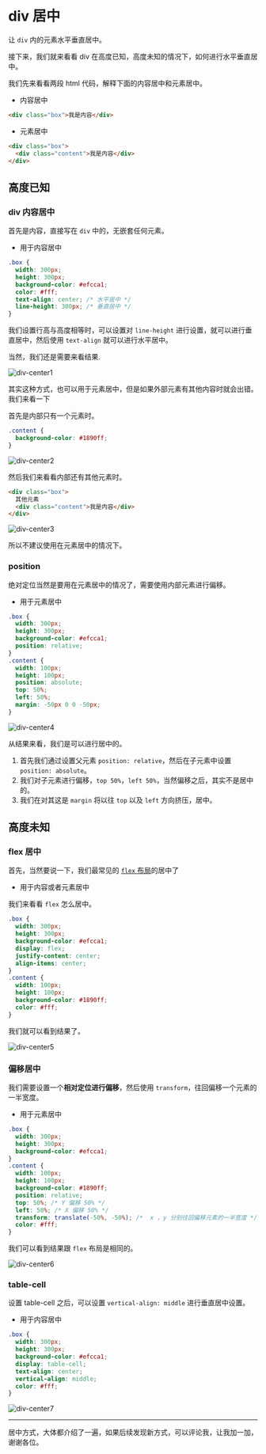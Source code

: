 # div 居中

让 `div` 内的元素水平垂直居中。

接下来，我们就来看看 div 在高度已知，高度未知的情况下，如何进行水平垂直居中。

我们先来看看两段 html 代码，解释下面的内容居中和元素居中。

- 内容居中

```html
<div class="box">我是内容</div>
```

- 元素居中

```html
<div class="box">
  <div class="content">我是内容</div>
</div>
```

## 高度已知

### div 内容居中

首先是内容，直接写在 `div` 中的，无嵌套任何元素。

- 用于内容居中

```css
.box {
  width: 300px;
  height: 300px;
  background-color: #efcca1;
  color: #fff;
  text-align: center; /* 水平居中 */
  line-height: 300px; /* 垂直居中 */
}
```

我们设置行高与高度相等时，可以设置对 `line-height` 进行设置，就可以进行垂直居中，然后使用 `text-align` 就可以进行水平居中。

当然，我们还是需要来看结果.

![div-center1](https://raw.githubusercontent.com/hzzzzzzzq/Blog/feat-picture/asseats/images/css/div-center/div-center1.png)

其实这种方式，也可以用于元素居中，但是如果外部元素有其他内容时就会出错。我们来看一下

首先是内部只有一个元素时。

```css
.content {
  background-color: #1890ff;
}
```

![div-center2](https://raw.githubusercontent.com/hzzzzzzzq/Blog/feat-picture/asseats/images/css/div-center/div-center2.png)

然后我们来看看内部还有其他元素时。

```html
<div class="box">
  其他元素
  <div class="content">我是内容</div>
</div>
```

![div-center3](https://raw.githubusercontent.com/hzzzzzzzq/Blog/feat-picture/asseats/images/css/div-center/div-center3.png)

所以不建议使用在元素居中的情况下。

### position

绝对定位当然是要用在元素居中的情况了，需要使用内部元素进行偏移。

- 用于元素居中

```css
.box {
  width: 300px;
  height: 300px;
  background-color: #efcca1;
  position: relative;
}
.content {
  width: 100px;
  height: 100px;
  position: absolute;
  top: 50%;
  left: 50%;
  margin: -50px 0 0 -50px;
}
```

![div-center4](https://raw.githubusercontent.com/hzzzzzzzq/Blog/feat-picture/asseats/images/css/div-center/div-center4.png)

从结果来看，我们是可以进行居中的。

1. 首先我们通过设置父元素 `position: relative`，然后在子元素中设置 `position: absolute`。
2. 我们对子元素进行偏移，`top 50%`，`left 50%`，当然偏移之后，其实不是居中的。
3. 我们在对其这是 `margin` 将以往 `top` 以及 `left` 方向挤压，居中。

## 高度未知

### flex 居中

首先，当然要说一下，我们最常见的 [`flex` 布局]()的居中了

- 用于内容或者元素居中

我们来看看 `flex` 怎么居中。

```css
.box {
  width: 300px;
  height: 300px;
  background-color: #efcca1;
  display: flex;
  justify-content: center;
  align-items: center;
}
.content {
  width: 100px;
  height: 100px;
  background-color: #1890ff;
  color: #fff;
}
```

我们就可以看到结果了。

![div-center5](https://raw.githubusercontent.com/hzzzzzzzq/Blog/feat-picture/asseats/images/css/div-center/div-center4.png)

### 偏移居中

我们需要设置一个**相对定位进行偏移**，然后使用 `transform`，往回偏移一个元素的一半宽度。

- 用于元素居中

```css
.box {
  width: 300px;
  height: 300px;
  background-color: #efcca1;
}
.content {
  width: 100px;
  height: 100px;
  background-color: #1890ff;
  position: relative;
  top: 50%; /* Y 偏移 50% */
  left: 50%; /* X 偏移 50% */
  transform: translate(-50%, -50%); /*  x ，y 分别往回偏移元素的一半宽度 */
  color: #fff;
}
```

我们可以看到结果跟 `flex` 布局是相同的。

![div-center6](https://raw.githubusercontent.com/hzzzzzzzq/Blog/feat-picture/asseats/images/css/div-center/div-center4.png)

### table-cell

设置 table-cell 之后，可以设置 `vertical-align: middle` 进行垂直居中设置。

- 用于内容居中

```css
.box {
  width: 300px;
  height: 300px;
  background-color: #efcca1;
  display: table-cell;
  text-align: center;
  vertical-align: middle;
  color: #fff;
}
```

![div-center7](https://raw.githubusercontent.com/hzzzzzzzq/Blog/feat-picture/asseats/images/css/div-center/div-center1.png)

---

居中方式，大体都介绍了一遍，如果后续发现新方式，可以评论我，让我加一加，谢谢各位。
